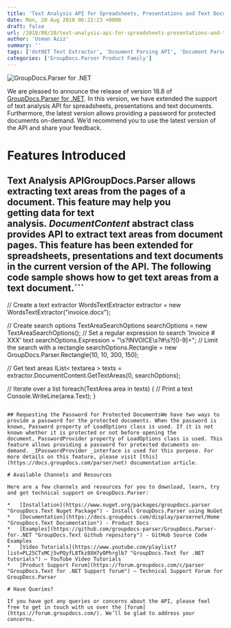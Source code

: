 ```yaml
---
title: 'Text Analysis API for Spreadsheets, Presentations and Text Documents - GroupDocs.Parser for .NET 18.8'
date: Mon, 20 Aug 2018 06:22:23 +0000
draft: false
url: /2018/08/20/text-analysis-api-for-spreadsheets-presentations-and-text-documents-groupdocs.parser-for-.net-18.8/
author: 'Usman Aziz'
summary: ''
tags: ['dotNET Text Extractor', 'Dcoument Parsing API', 'Document Parser', 'Text Extraction API for .NET', 'GroupDocs.Parser for .NET Releases']
categories: ['GroupDocs.Parser Product Family']
---
```


![GroupDocs.Parser for .NET](http://blog.groupdocs.com/wp-content/uploads/sites/4/2018/05/groupdocs-parser.png "GroupDocs-Parser-theme-100x100")

We are pleased to announce the release of version 18.8 of [GroupDocs.Parser for .NET](https://products.groupdocs.com/parser/net). In this version, we have extended the support of text analysis API for spreadsheets, presentations and text documents. Furthermore, the latest version allows providing a password for protected documents on-demand. We’d recommend you to use the latest version of the API and share your feedback.

# Features Introduced

## Text Analysis APIGroupDocs.Parser allows extracting text areas from the pages of a document. This feature may help you getting data for text analysis. _DocumentContent_ abstract class provides API to extract text areas from document pages. This feature has been extended for spreadsheets, presentations and text documents in the current version of the API. The following code sample shows how to get text areas from a text document.```
// Create a text extractor
WordsTextExtractor extractor = new WordsTextExtractor("invoice.docx");
  
// Create search options
TextAreaSearchOptions searchOptions = new TextAreaSearchOptions();
// Set a regular expression to search 'Invoice # XXX' text
searchOptions.Expression = "\\s?INVOICE\\s?#\\s?[0-9]+";
// Limit the search with a rectangle
searchOptions.Rectangle = new GroupDocs.Parser.Rectangle(10, 10, 300, 150);
 
// Get text areas
IList< textarea > texts = extractor.DocumentContent.GetTextAreas(0, searchOptions);
             
// Iterate over a list
foreach(TextArea area in texts)
{
    // Print a text
    Console.WriteLine(area.Text);
}
```For more details on this feature, please visit [this](https://docs.groupdocs.com/parser/net) documentation article.

## Requesting the Password for Protected DocumentsWe have two ways to provide a password for the protected documents. When the password is known, Password property of LoadOptions class is used. If it is not known whether it is protected or not before opening the document, PasswordProvider property of LoadOptions class is used. This feature allows providing a password for protected documents on-demand. _IPasswordProvider _interface is used for this purpose. For more details on this feature, please visit [this](https://docs.groupdocs.com/parser/net) documentation article.

# Available Channels and Resources

Here are a few channels and resources for you to download, learn, try and get technical support on GroupDocs.Parser:

*   [Installation](https://www.nuget.org/packages/groupdocs.parser "GroupDocs.Text Nuget Package") - Install GroupDocs.Parser using NuGet
*   [Documentation](https://docs.groupdocs.com/display/parsernet/Home "GroupDocs.Text Documentation") - Product Docs
*   [Examples](https://github.com/groupdocs-parser/GroupDocs.Parser-for-.NET "GroupDocs.Text Github repository") - GitHub Source Code Examples
*   [Video Tutorials](https://www.youtube.com/playlist?list=PL25CTxMCj5vPQyfL8Tkz8XH7yOPhrglb7 "GroupDocs.Text for .NET tutorials") – YouTube Video Tutorials
*   [Product Support Forum](https://forum.groupdocs.com/c/parser "GroupDocs.Text for .NET Support forum") – Technical Support Forum for GroupDocs.Parser

# Have Queries?

If you have got any queries or concerns about the API, please feel free to get in touch with us over the [forum](https://forum.groupdocs.com/). We’ll be glad to address your concerns.





